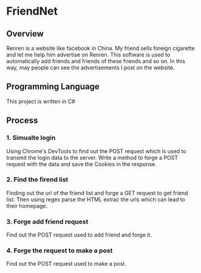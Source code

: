 # FriendNet
## Overview
Renren is a website like facebook in China. My friend sells foreign cigarette and let me help him advertise on Renren. This software is used to automatically add friends and friends of these friends and so on. In this way, may people can see the advertisements I post on the website.

## Programming Language
This project is written in C#

## Process
### 1. Simualte login
Using Chrome's DevTools to find out the POST request which is used to transmit the login data to the server. Write a method to forge a POST request with the data and save the Cookies in the response.
### 2. Find the firend list
Finding out the url of the friend list and forge a GET request to get friend list. Then using regex parse the HTML extrac the urls which can lead to their homepage.

### 3. Forge add friend request
Find out the POST request used to add friend and forge it.

### 4. Forge the request to make a post
Find out the POST request used to make a post.
